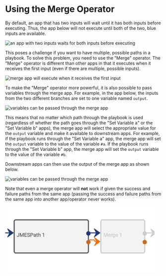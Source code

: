 # Using the Merge Operator

By default, an app that has two inputs will wait until it has both inputs before executing. Thus, the app below will not execute until both of the two, blue inputs are available.

![an app with two inputs waits for both inputs before executing](_images/two_inputs.png)

This poses a challenge if you want to have multiple, possible paths in a playbook. To solve this problem, you need to use the "Merge" operator. The "Merge" operator is different than other apps in that it executes when it receives the first input (even if there are multiple, possible inputs).

![merge app will execute when it receives the first input](_images/merge.png)

To make the "Merge" operator more powerful, it is also possible to pass variables through the merge app. For example, in the app below, the inputs from the two different branches are set to one variable named `output`.

![variables can be passed through the merge app](_images/merge_internal.png)

This means that no matter which path through the playbook is used (regardless of whether the path goes through the "Set Variable a" or the "Set Variable b" apps), the merge app will select the appropriate value for the `output` variable and make it available to downstream apps. For example, if the playbook runs through the "Set Variable a" app, the merge app will set the `output` variable to the value of the variable `#a`. If the playbook runs through the "Set Variable b" app, the merge app will set the `output` variable to the value of the variable `#b`.

Downstream apps can then use the output of the merge app as shown below.

![variables can be passed through the merge app](_images/merge_using_merged_variable.png)

Note that even a merge operator will **not** work if given the success and failure paths from the same app (passing the success and failure paths from the same app into another app/operator never works).

![](_images/same_app_to_merge.png)
